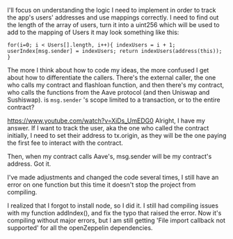 I'll focus on understanding the logic I need to implement in order to track the app's users' addresses and use mappings correctly.
I need to find out the length of the array of users, turn it into a uint256 which will be used to add to the mapping of Users
it may look something like this:

`for(i=0; i < Users[].length, i++){ indexUsers = i + 1; userIndex[msg.sender] = indexUsers; return indexUsers(address(this)); }`

The more I think about how to code my ideas, the more confused I get about how to differentiate the callers. There's the external caller, the one who calls my contract and flashloan function, and then there's my contract, who calls the functions from the Aave protocol (and then Uniswap and Sushiswap).
is `msg.sender` 's scope limited to a transaction, or to the entire contract?

https://www.youtube.com/watch?v=XiDs_UmEDG0
Alright, I have my answer.
If I want to track the user, aka the one who called the contract initially, I need to set their address to tx.origin, as they will be the one paying the first fee to interact with the contract.

Then, when my contract calls Aave's, msg.sender will be my contract's address.
Got it.

I've made adjustments and changed the code several times, I still have an error on one function but this time it doesn't stop the project from compiling.

I realized that I forgot to install node, so I did it.
I still had compiling issues with my function addIndex(), and fix the typo that raised the error. Now it's compiling without major errors, but I am still getting 'File import callback not supported' for all the openZeppelin dependencies.

